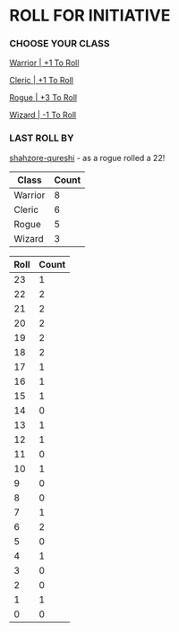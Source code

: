 # ROLL FOR INITIATIVE
### CHOOSE YOUR CLASS

[Warrior | +1 To Roll](https://github.com/benjaminsampica/benjaminsampica/issues/new?title=roll%7Cwarrior&body=Just+click+%27Submit+new+issue%27.)

[Cleric | +1 To Roll](https://github.com/benjaminsampica/benjaminsampica/issues/new?title=roll%7Ccleric&body=Just+click+%27Submit+new+issue%27.)

[Rogue | +3 To Roll](https://github.com/benjaminsampica/benjaminsampica/issues/new?title=roll%7Crogue&body=Just+click+%27Submit+new+issue%27.)

[Wizard | -1 To Roll](https://github.com/benjaminsampica/benjaminsampica/issues/new?title=roll%7Cwizard&body=Just+click+%27Submit+new+issue%27.)
### LAST ROLL BY
[shahzore-qureshi](https://www.github.com/shahzore-qureshi) - as a rogue rolled a 22!

|Class|Count|
|-|-|
|Warrior|8|
|Cleric|6|
|Rogue|5|
|Wizard|3|

|Roll|Count|
|-|-|
|23|1
|22|2
|21|2
|20|2
|19|2
|18|2
|17|1
|16|1
|15|1
|14|0
|13|1
|12|1
|11|0
|10|1
|9|0
|8|0
|7|1
|6|2
|5|0
|4|1
|3|0
|2|0
|1|1
|0|0
